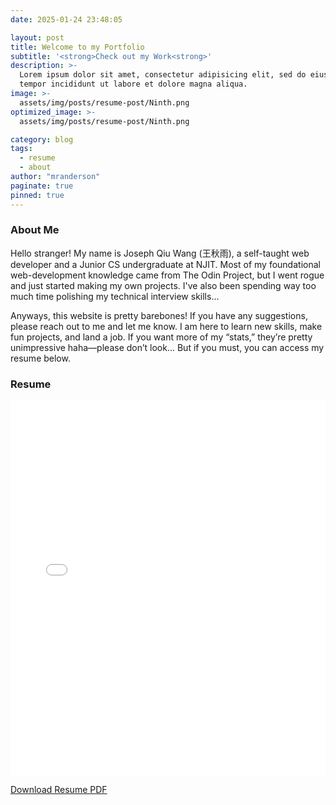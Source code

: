 ```yaml
---
date: 2025-01-24 23:48:05

layout: post
title: Welcome to my Portfolio
subtitle: '<strong>Check out my Work<strong>'
description: >-
  Lorem ipsum dolor sit amet, consectetur adipisicing elit, sed do eiusmod
  tempor incididunt ut labore et dolore magna aliqua.
image: >-
  assets/img/posts/resume-post/Ninth.png
optimized_image: >-
  assets/img/posts/resume-post/Ninth.png

category: blog
tags:
  - resume
  - about
author: "mranderson"
paginate: true
pinned: true
---
```

### About Me
<div class="about-container">
  <div class="about-text">
    <p>
      Hello stranger! My name is Joseph Qiu Wang (王秋雨), a self-taught web developer and a Junior CS undergraduate at NJIT. Most of my foundational web-development knowledge came from The Odin Project, but I went rogue and just started making my own projects. I've also been spending way too much time polishing my technical interview skills...
    </p>
  </div>
      <p>
      Anyways, this website is pretty barebones! If you have any suggestions, please reach out to me and let me know. I am here to learn new skills, make fun projects, and land a job. If you want more of my “stats,” they’re pretty unimpressive haha—please don’t look... But if you must, you can access my resume below.
    </p>
</div>

### Resume
<div style="max-width: 800px; margin: 0 auto;">
  <iframe
    src="{{ site.baseurl }}/downloads/resume.pdf"
    style="width: 100%; height: 600px; border: none;"
  >
    <!-- Fallback message for browsers that don't support iframes: -->
    <p>Your browser does not support iframes.
    <a href="{{ site.baseurl }}/downloads/resume.pdf">Download PDF</a></p>
  </iframe>
  <p>
    <a 
      href="{{ site.baseurl }}/downloads/resume.pdf"
      class="download-link">
      Download Resume PDF
    </a>
  </p>
</div>

